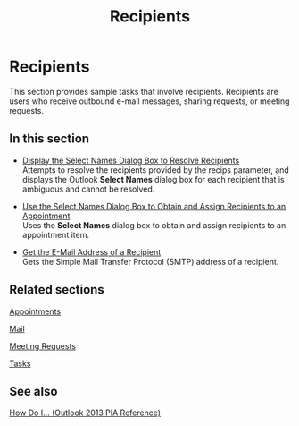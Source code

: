 ﻿---
title: Recipients
TOCTitle: Recipients
ms:assetid: 38aac7a2-b3ef-4a57-8ae2-f4f6312657ed
ms:mtpsurl: https://msdn.microsoft.com/en-us/library/Ff184602(v=office.15)
ms:contentKeyID: 55119897
ms.date: 07/24/2014
mtps_version: v=office.15
---

# Recipients

This section provides sample tasks that involve recipients. Recipients are users who receive outbound e-mail messages, sharing requests, or meeting requests.

## In this section

  - [Display the Select Names Dialog Box to Resolve Recipients](how-to-display-the-select-names-dialog-box-to-resolve-recipients.md)  
    Attempts to resolve the recipients provided by the recips parameter, and displays the Outlook **Select Names** dialog box for each recipient that is ambiguous and cannot be resolved.

  - [Use the Select Names Dialog Box to Obtain and Assign Recipients to an Appointment](how-to-use-the-select-names-dialog-box-to-obtain-and-assign-recipients-to-an-appointment.md)  
    Uses the **Select Names** dialog box to obtain and assign recipients to an appointment item.

  - [Get the E-Mail Address of a Recipient](how-to-get-the-e-mail-address-of-a-recipient.md)  
    Gets the Simple Mail Transfer Protocol (SMTP) address of a recipient.

## Related sections

[Appointments](appointments.md)

[Mail](mail.md)

[Meeting Requests](meeting-requests.md)

[Tasks](tasks.md)

## See also



[How Do I... (Outlook 2013 PIA Reference)](how-do-i-outlook-2013-pia-reference.md)

